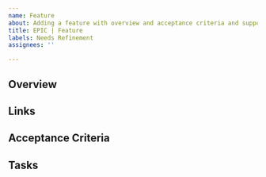 ```yaml
---
name: Feature
about: Adding a feature with overview and acceptance criteria and supporting information.
title: EPIC | Feature
labels: Needs Refinement
assignees: ''

---
```


## Overview

## Links

## Acceptance Criteria

## Tasks
